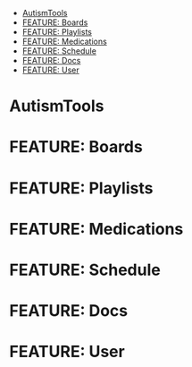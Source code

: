 <!-- START doctoc generated TOC please keep comment here to allow auto update -->
<!-- DON'T EDIT THIS SECTION, INSTEAD RE-RUN doctoc TO UPDATE -->


- [AutismTools](#autismtools)
- [FEATURE: Boards](#feature-boards)
- [FEATURE: Playlists](#feature-playlists)
- [FEATURE: Medications](#feature-medications)
- [FEATURE: Schedule](#feature-schedule)
- [FEATURE: Docs](#feature-docs)
- [FEATURE: User](#feature-user)

<!-- END doctoc generated TOC please keep comment here to allow auto update -->

# AutismTools

# FEATURE: Boards

# FEATURE: Playlists

# FEATURE: Medications

# FEATURE: Schedule

# FEATURE: Docs

# FEATURE: User
